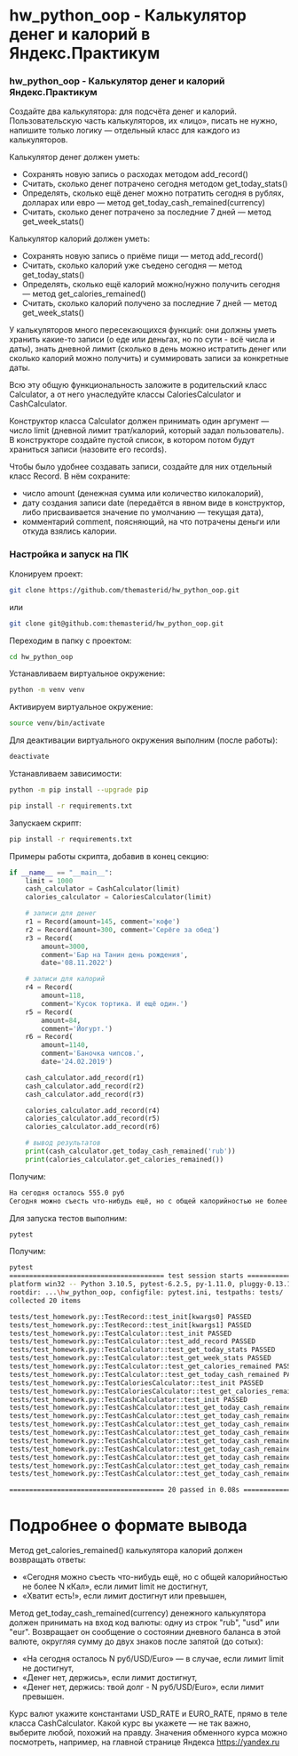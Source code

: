 # hw_python_oop - Калькулятор денег и калорий в Яндекс.Практикум

### hw_python_oop -  Калькулятор денег и калорий Яндекс.Практикум

Создайте два калькулятора: для подсчёта денег и калорий.
Пользовательскую часть калькуляторов, их «лицо», писать не нужно, напишите только логику — отдельный класс для каждого из калькуляторов.

Калькулятор денег должен уметь:
- Сохранять новую запись о расходах методом add_record()
- Считать, сколько денег потрачено сегодня методом get_today_stats()
- Определять, сколько ещё денег можно потратить сегодня в рублях, долларах или евро — метод get_today_cash_remained(currency)
- Считать, сколько денег потрачено за последние 7 дней — метод get_week_stats()

Калькулятор калорий должен уметь:
- Сохранять новую запись о приёме пищи — метод add_record()
- Считать, сколько калорий уже съедено сегодня — метод get_today_stats()
- Определять, сколько ещё калорий можно/нужно получить сегодня — метод get_calories_remained()
- Считать, сколько калорий получено за последние 7 дней — метод get_week_stats()

У калькуляторов много пересекающихся функций: они должны уметь хранить какие-то записи (о еде или деньгах, но по сути - всё числа и даты), знать дневной лимит (сколько в день можно истратить денег или сколько калорий можно получить) и суммировать записи за конкретные даты.

Всю эту общую функциональность заложите в родительский класс Calculator, а от него унаследуйте классы CaloriesCalculator и CashCalculator.

Конструктор класса Calculator должен принимать один аргумент — число limit (дневной лимит трат/калорий, который задал пользователь). В конструкторе создайте пустой список, в котором потом будут храниться записи (назовите его records).

Чтобы было удобнее создавать записи, создайте для них отдельный класс Record. В нём сохраните:

- число amount (денежная сумма или количество килокалорий),
- дату создания записи date (передаётся в явном виде в конструктор, либо присваивается значение по умолчанию — текущая дата),
- комментарий comment, поясняющий, на что потрачены деньги или откуда взялись калории.

### Настройка и запуск на ПК

Клонируем проект:

```bash
git clone https://github.com/themasterid/hw_python_oop.git
```

или

```bash
git clone git@github.com:themasterid/hw_python_oop.git
```

Переходим в папку с проектом:

```bash
cd hw_python_oop
```

Устанавливаем виртуальное окружение:

```bash
python -m venv venv
```

Активируем виртуальное окружение:

```bash
source venv/bin/activate
```

Для деактивации виртуального окружения выполним (после работы):
```bash
deactivate
```

Устанавливаем зависимости:

```bash
python -m pip install --upgrade pip
```
```bash
pip install -r requirements.txt
```

Запускаем скрипт:

```bash
pip install -r requirements.txt
```

Примеры работы скрипта, добавив в конец секцию:

```python
if __name__ == "__main__":
    limit = 1000
    cash_calculator = CashCalculator(limit)
    calories_calculator = CaloriesCalculator(limit)

    # записи для денег
    r1 = Record(amount=145, comment='кофе')
    r2 = Record(amount=300, comment='Серёге за обед')
    r3 = Record(
        amount=3000,
        comment='Бар на Танин день рождения',
        date='08.11.2022')

    # записи для калорий
    r4 = Record(
        amount=118,
        comment='Кусок тортика. И ещё один.')
    r5 = Record(
        amount=84,
        comment='Йогурт.')
    r6 = Record(
        amount=1140,
        comment='Баночка чипсов.',
        date='24.02.2019')

    cash_calculator.add_record(r1)
    cash_calculator.add_record(r2)
    cash_calculator.add_record(r3)

    calories_calculator.add_record(r4)
    calories_calculator.add_record(r5)
    calories_calculator.add_record(r6)

    # вывод результатов
    print(cash_calculator.get_today_cash_remained('rub'))
    print(calories_calculator.get_calories_remained())
```

Получим:

```bash
На сегодня осталось 555.0 руб
Сегодня можно съесть что-нибудь ещё, но с общей калорийностью не более 798 кКал
```

Для запуска тестов выполним:

```bash
pytest
```

Получим:

```bash
pytest
======================================= test session starts =======================================
platform win32 -- Python 3.10.5, pytest-6.2.5, py-1.11.0, pluggy-0.13.1 -- ..\hw_python_oop\venv\Scripts\python.exe
rootdir: ...\hw_python_oop, configfile: pytest.ini, testpaths: tests/
collected 20 items

tests/test_homework.py::TestRecord::test_init[kwargs0] PASSED                                [  5%] 
tests/test_homework.py::TestRecord::test_init[kwargs1] PASSED                                [ 10%]
tests/test_homework.py::TestCalculator::test_init PASSED                                     [ 15%] 
tests/test_homework.py::TestCalculator::test_add_record PASSED                               [ 20%] 
tests/test_homework.py::TestCalculator::test_get_today_stats PASSED                          [ 25%] 
tests/test_homework.py::TestCalculator::test_get_week_stats PASSED                           [ 30%]
tests/test_homework.py::TestCalculator::test_get_calories_remained PASSED                    [ 35%] 
tests/test_homework.py::TestCalculator::test_get_today_cash_remained PASSED                  [ 40%] 
tests/test_homework.py::TestCaloriesCalculator::test_init PASSED                             [ 45%] 
tests/test_homework.py::TestCaloriesCalculator::test_get_calories_remained PASSED            [ 50%] 
tests/test_homework.py::TestCashCalculator::test_init PASSED                                 [ 55%] 
tests/test_homework.py::TestCashCalculator::test_get_today_cash_remained[0-usd] PASSED       [ 60%] 
tests/test_homework.py::TestCashCalculator::test_get_today_cash_remained[0-eur] PASSED       [ 65%] 
tests/test_homework.py::TestCashCalculator::test_get_today_cash_remained[0-rub] PASSED       [ 70%] 
tests/test_homework.py::TestCashCalculator::test_get_today_cash_remained[1-usd] PASSED       [ 75%] 
tests/test_homework.py::TestCashCalculator::test_get_today_cash_remained[1-eur] PASSED       [ 80%] 
tests/test_homework.py::TestCashCalculator::test_get_today_cash_remained[1-rub] PASSED       [ 85%] 
tests/test_homework.py::TestCashCalculator::test_get_today_cash_remained[-1-usd] PASSED      [ 90%]
tests/test_homework.py::TestCashCalculator::test_get_today_cash_remained[-1-eur] PASSED      [ 95%] 
tests/test_homework.py::TestCashCalculator::test_get_today_cash_remained[-1-rub] PASSED      [100%] 

======================================= 20 passed in 0.08s ======================================== 
```

# Подробнее о формате вывода

Метод get_calories_remained() калькулятора калорий должен возвращать ответы:
- «Сегодня можно съесть что-нибудь ещё, но с общей калорийностью не более N кКал», если лимит limit не достигнут,
- «Хватит есть!», если лимит достигнут или превышен,

Метод get_today_cash_remained(currency) денежного калькулятора должен принимать на вход код валюты: одну из строк "rub", "usd" или "eur". Возвращает он сообщение о состоянии дневного баланса в этой валюте, округляя сумму до двух знаков после запятой (до сотых):
- «На сегодня осталось N руб/USD/Euro» — в случае, если лимит limit не достигнут,
- «Денег нет, держись», если лимит достигнут,
- «Денег нет, держись: твой долг - N руб/USD/Euro», если лимит превышен.

Курс валют укажите константами USD_RATE и EURO_RATE, прямо в теле класса CashCalculator. Какой курс вы укажете — не так важно, выберите любой, похожий на правду. Значения обменного курса можно посмотреть, например, на главной странице Яндекса https://yandex.ru
